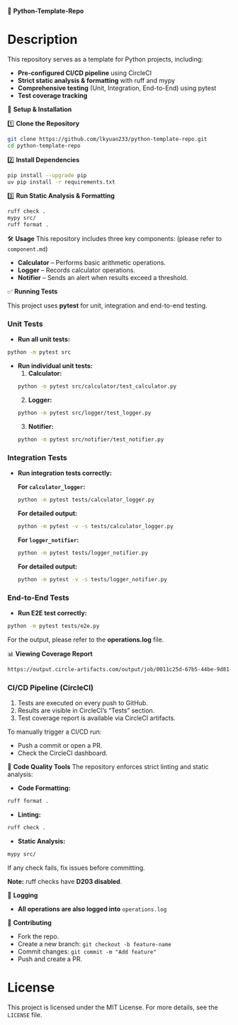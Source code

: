 🚀 **Python-Template-Repo**

# Description
This repository serves as a template for Python projects, including:
- **Pre-configured CI/CD pipeline** using CircleCI
- **Strict static analysis & formatting** with ruff and mypy
- **Comprehensive testing** (Unit, Integration, End-to-End) using pytest
- **Test coverage tracking**

📌 **Setup & Installation**

1️⃣ **Clone the Repository**
```sh
git clone https://github.com/lkyuan233/python-template-repo.git
cd python-template-repo
```

2️⃣ **Install Dependencies**
```sh
pip install --upgrade pip
uv pip install -r requirements.txt
```

3️⃣ **Run Static Analysis & Formatting**
```sh
ruff check .
mypy src/
ruff format .
```

🛠️ **Usage**
This repository includes three key components: (please refer to `component.md`)
- **Calculator** – Performs basic arithmetic operations.
- **Logger** – Records calculator operations.
- **Notifier** – Sends an alert when results exceed a threshold.

✅ **Running Tests**

This project uses **pytest** for unit, integration and end-to-end testing.

### **Unit Tests**

- **Run all unit tests:**
```sh
python -m pytest src
```

- **Run individual unit tests:**
  1. **Calculator:**
  ```sh
  python -m pytest src/calculator/test_calculator.py
  ```
  2. **Logger:**
  ```sh
  python -m pytest src/logger/test_logger.py
  ```
  3. **Notifier:**
  ```sh
  python -m pytest src/notifier/test_notifier.py
  ```

### **Integration Tests**

- **Run integration tests correctly:**

  **For `calculator_logger`:**
  ```sh
  python -m pytest tests/calculator_logger.py
  ```
  **For detailed output:**
  ```sh
  python -m pytest -v -s tests/calculator_logger.py
  ```

  **For `logger_notifier`:**
  ```sh
  python -m pytest tests/logger_notifier.py
  ```
  **For detailed output:**
  ```sh
  python -m pytest -v -s tests/logger_notifier.py
  ```

### **End-to-End Tests**

- **Run E2E test correctly:**
```sh
python -m pytest tests/e2e.py
```

For the output, please refer to the **operations.log** file.

📊 **Viewing Coverage Report**
```sh
https://output.circle-artifacts.com/output/job/0011c25d-67b5-44be-9d81-cdeb94aa7f68/artifacts/0/coverage_html/index.html
```

### **CI/CD Pipeline (CircleCI)**
1. Tests are executed on every push to GitHub.
2. Results are visible in CircleCI’s “Tests” section.
3. Test coverage report is available via CircleCI artifacts.

To manually trigger a CI/CD run:
- Push a commit or open a PR.
- Check the CircleCI dashboard.

📏 **Code Quality Tools**
The repository enforces strict linting and static analysis:
- **Code Formatting:**
```sh
ruff format .
```
- **Linting:**
```sh
ruff check .
```
- **Static Analysis:**
```sh
mypy src/
```

If any check fails, fix issues before committing.

**Note:** ruff checks have **D203 disabled**.

📜 **Logging**
- **All operations are also logged into** `operations.log`

🤝 **Contributing**
- Fork the repo.
- Create a new branch: `git checkout -b feature-name`
- Commit changes: `git commit -m "Add feature"`
- Push and create a PR.

# License
This project is licensed under the MIT License. For more details, see the `LICENSE` file.


